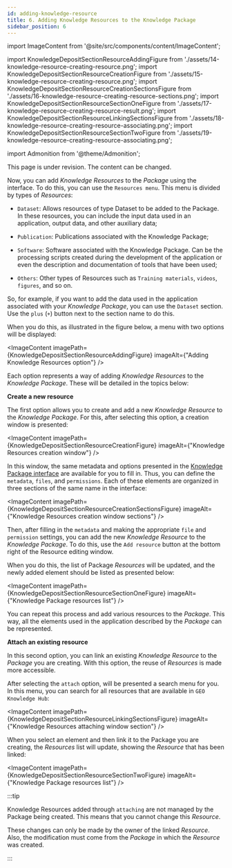 ```yaml
---
id: adding-knowledge-resource
title: 6. Adding Knowledge Resources to the Knowledge Package
sidebar_position: 6
---
```


import ImageContent from '@site/src/components/content/ImageContent';

import KnowledgeDepositSectionResourceAddingFigure from './assets/14-knowledge-resource-creating-resource.png';
import KnowledgeDepositSectionResourceCreationFigure from './assets/15-knowledge-resource-creating-resource.png';
import KnowledgeDepositSectionResourceCreationSectionsFigure from './assets/16-knowledge-resource-creating-resource-sections.png';
import KnowledgeDepositSectionResourceSectionOneFigure from './assets/17-knowledge-resource-creating-resource-result.png';
import KnowledgeDepositSectionResourceLinkingSectionsFigure from './assets/18-knowledge-resource-creating-resource-associating.png';
import KnowledgeDepositSectionResourceSectionTwoFigure from './assets/19-knowledge-resource-creating-resource-associating.png';

import Admonition from '@theme/Admonition';

<Admonition type="caution" icon="🚧" title="Page under revision">
    <p>This page is under revision. The content can be changed.</p>
</Admonition>

Now, you can add *Knowledge Resources* to the *Package* using the interface. To do this, you can use the `Resources menu`. This menu is divided by types of *Resources*:

- `Dataset`: Allows resources of type Dataset to be added to the Package. In these resources, you can include the input data used in an application, output data, and other auxiliary data;

- `Publication`: Publications associated with the Knowledge Package;

- `Software`: Software associated with the Knowledge Package. Can be the processing scripts created during the development of the application or even the description and documentation of tools that have been used;

- `Others`: Other types of Resources such as `Training materials`, `videos`, `figures`, and so on.

So, for example, if you want to add the data used in the application associated with your *Knowledge Package*, you can use the `Dataset` section. Use the `plus` (`+`) button next to the section name to do this.

When you do this, as illustrated in the figure below, a menu with two options will be displayed:

<ImageContent
    imagePath={KnowledgeDepositSectionResourceAddingFigure}
    imageAlt={"Adding Knowledge Resources option"}
/>

Each option represents a way of adding *Knowledge Resources* to the *Knowledge Package*. These will be detailed in the topics below:

**Create a new resource**

The first option allows you to create and add a new *Knowledge Resource* to the *Knowledge Package*. For this, after selecting this option, a creation window is presented:

<ImageContent
    imagePath={KnowledgeDepositSectionResourceCreationFigure}
    imageAlt={"Knowledge Resources creation window"}
/>

In this window, the same metadata and options presented in the [Knowledge Package interface](../creating/3_filling-metadata.md) are available for you to fill in. Thus, you can define the `metadata`, `files`, and `permissions`. Each of these elements are organized in three sections of the same name in the interface:

<ImageContent
    imagePath={KnowledgeDepositSectionResourceCreationSectionsFigure}
    imageAlt={"Knowledge Resources creation window sections"}
/>

Then, after filling in the `metadata` and making the appropriate `file` and `permission` settings, you can add the new *Knowledge Resource* to the *Knowledge Package*. To do this, use the `Add resource` button at the bottom right of the Resource editing window.

When you do this, the list of Package *Resources* will be updated, and the newly added element should be listed as presented below:

<ImageContent
    imagePath={KnowledgeDepositSectionResourceSectionOneFigure}
    imageAlt={"Knowledge Package resources list"}
/>

You can repeat this process and add various resources to the *Package*. This way, all the elements used in the application described by the *Package* can be represented.

**Attach an existing resource**

In this second option, you can link an existing *Knowledge Resource* to the *Package* you are creating. With this option, the reuse of *Resources* is made more accessible.

After selecting the `attach` option, will be presented a search menu for you. In this menu, you can search for all resources that are available in `GEO Knowledge Hub`:

<ImageContent
    imagePath={KnowledgeDepositSectionResourceLinkingSectionsFigure}
    imageAlt={"Knowledge Resources attaching window section"}
/>

When you select an element and then link it to the Package you are creating, the *Resources* list will update, showing the *Resource* that has been linked:

<ImageContent
    imagePath={KnowledgeDepositSectionResourceSectionTwoFigure}
    imageAlt={"Knowledge Package resources list"}
/>

:::tip

Knowledge Resources added through `attaching` are not managed by the Package being created. This means that you cannot change this *Resource*.

These changes can only be made by the owner of the linked *Resource*. Also, the modification must come from the *Package* in which the *Resource* was created.

:::
